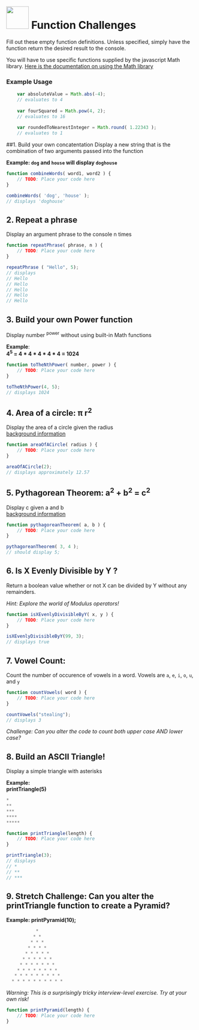 # <img src="https://cloud.githubusercontent.com/assets/7833470/10423298/ea833a68-7079-11e5-84f8-0a925ab96893.png" width="60"> Function Challenges
Fill out these empty function definitions.  Unless specified, simply have the function return the desired result to the console.

You will have to use specific functions supplied by the javascript Math library.  [Here is the documentation on using the Math library](https://developer.mozilla.org/en-US/docs/Web/JavaScript/Reference/Global_Objects/Math)

### Example Usage
```javascript
	var absoluteValue = Math.abs(-4);
	// evaluates to 4
	
	var fourSquared = Math.pow(4, 2);
	// evaluates to 16
	
	var roundedToNearestInteger = Math.round( 1.22343 );
	// evaluates to 1
```


##1.  Build your own concatentation
Display a new string that is the combination of two arguments passed into the function 

**Example: `dog` and `house` will display `doghouse`**

```javascript
function combineWords( word1, word2 ) {
	// TODO: Place your code here
}

combineWords( 'dog', 'house' );
// displays 'doghouse'
```

## 2.  Repeat a phrase
Display an argument phrase to the console n times

```javascript
function repeatPhrase( phrase, n ) {
	// TODO: Place your code here
}

repeatPhrase ( "Hello", 5);
// displays 
// Hello
// Hello
// Hello
// Hello
// Hello
```

## 3.  Build your own Power function
Display number <sup>power</sup> without using built-in Math functions

**Example**:   
**4<sup>5</sup> = 4 * 4 * 4 * 4 * 4 = 1024**

```javascript
function toTheNthPower( number, power ) {
	// TODO: Place your code here		
}

toTheNthPower(4, 5);
// displays 1024
```

## 4. Area of a circle:  &pi; r<sup>2</sup>
Display the area of a circle given the radius  
[background information](http://www.mathgoodies.com/lessons/vol2/circle_area.html)

```javascript
function areaOfACircle( radius ) {
	// TODO: Place your code here
}

areaOfACircle(2);
// displays approximately 12.57
```


## 5.  Pythagorean Theorem: a<sup>2</sup> + b<sup>2</sup> = c<sup>2</sup>
Display c given a and b  
[background information](https://en.wikipedia.org/wiki/Pythagorean_theorem)

```javascript
function pythagoreanTheorem( a, b ) {
	// TODO: Place your code here
}

pythagoreanTheorem( 3, 4 );
// should display 5;
```

##  6. Is X Evenly Divisible by Y ?
Return a boolean value whether or not X can be divided by Y without any remainders.  

*Hint: Explore the world of Modulus operators!*

```javascript
function isXEvenlyDivisibleByY( x, y ) {
	// TODO: Place your code here
}

isXEvenlyDivisibleByY(99, 3);
// displays true
```



## 7.  Vowel Count:
Count the number of occurence of vowels in a word.
Vowels are `a`, `e`, `i`, `o`, `u`, and `y`

```javascript
function countVowels( word ) {
	// TODO: Place your code here
}

countVowels("stealing");
// displays 3
```
*Challenge: Can you alter the code to count both upper case AND lower case?*



## 8. Build an ASCII Triangle!
Display a simple triangle with asterisks

**Example:   
printTriangle(5)**

```javascript
*
**
***
****
*****
```

```javascript
function printTriangle(length) {
	// TODO: Place your code here
}

printTriangle(3);
// displays
// *
// **
// ***
```

## 9. Stretch Challenge: Can you alter the printTriangle function to create a Pyramid? 
**Example:  printPyramid(10);**

```javascript
           *
          * *
         * * *
        * * * *
       * * * * *
      * * * * * *
     * * * * * * *
    * * * * * * * * 
   * * * * * * * * *
  * * * * * * * * * *
```

*Warning: This is a surprisingly tricky interview-level exercise.  Try at your own risk!*

```javascript
function printPyramid(length) {
	// TODO: Place your code here
}
```

